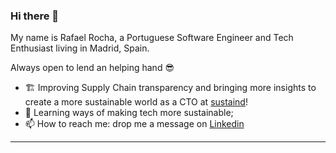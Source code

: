 ### Hi there 👋

My name is Rafael Rocha, a Portuguese Software Engineer and Tech Enthusiast living in Madrid, Spain.

Always open to lend an helping hand 😎

- 🏗️ Improving Supply Chain transparency and bringing more insights to create a more sustainable world as a CTO at [sustaind](https://sustaind.de/)!
- 🌱 Learning ways of making tech more sustainable;
- 📫 How to reach me: drop me a message on [Linkedin](https://www.linkedin.com/in/rafael-rocha91/)
---
